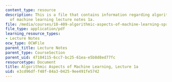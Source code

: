 ```yaml
---
content_type: resource
description: This is a file that contains information regarding algorithmic aspects
  of machine learning lecture notes 1a.
file: /media/courses/18-409-algorithmic-aspects-of-machine-learning-spring-2015/e3cd96dff48f84a304259ee491fe5742_MIT18_409S15_lec1a.pdf
file_type: application/pdf
learning_resource_types:
- Lecture Notes
ocw_type: OCWFile
parent_title: Lecture Notes
parent_type: CourseSection
parent_uid: 47104115-6cc7-bc25-61ea-e5b8d8ed77fc
resourcetype: Document
title: Algorithmic Aspects of Machine Learning, Lecture 1a
uid: e3cd96df-f48f-84a3-0425-9ee491fe5742
---
```

